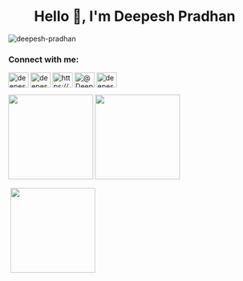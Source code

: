 <h1 align="center">Hello 👋, I'm Deepesh Pradhan</h1>

<p align="left"> <img src="https://komarev.com/ghpvc/?username=deepesh-pradhan&label=Profile%20views&color=0e75b6&style=plastic" alt="deepesh-pradhan" /> </p>

<h3 align="left">Connect with me:</h3>
<p align="left">
<a href="https://linkedin.com/in/deepesh-pradhan-998949167/" target="blank"><img align="center" src="https://raw.githubusercontent.com/rahuldkjain/github-profile-readme-generator/master/src/images/icons/Social/linked-in-alt.svg" alt="deepesh pradhan" height="30" width="40" /></a>
<a href="https://instagram.com/deepeshpradhan__" target="blank"><img align="center" src="https://raw.githubusercontent.com/rahuldkjain/github-profile-readme-generator/master/src/images/icons/Social/instagram.svg" alt="deepeshpradhan__" height="30" width="40" /></a>
   <a href="https://discord.gg/NbJsdqtTNy" target="blank"><img align="center" src="https://raw.githubusercontent.com/rahuldkjain/github-profile-readme-generator/master/src/images/icons/Social/discord.svg" alt="https://discord.gg/Xu9SB3EM" height="30" width="40" /></a>
 <a href="https://www.youtube.com/@DeepeshPradhan_" target="blank"><img align="center" src="https://raw.githubusercontent.com/rahuldkjain/github-profile-readme-generator/master/src/images/icons/Social/youtube.svg" alt="@DeepeshPradhan_" height="30" width="40" /></a>
  <a href="https://twitter.com/deepeshpradhan_" target="blank"><img align="center" src="https://raw.githubusercontent.com/rahuldkjain/github-profile-readme-generator/master/src/images/icons/Social/twitter.svg" alt="deepeshpradhan_" height="30" width="40" /></a>

 
    
</p>

<p><img height="169cm" src="https://github-readme-stats.vercel.app/api?username=deepesh-pradhan&show_icons=true&locale=en"/>
<img height="169cm" src="https://github-readme-streak-stats.herokuapp.com/?user=deepesh-pradhan&"/>
<p>&nbsp;<img height="169cm" src="https://github-readme-stats.vercel.app/api/top-langs/?username=deepesh-pradhan&layout=compact)](https://github.com/anuraghazra/github-readme-stats" /></p>
